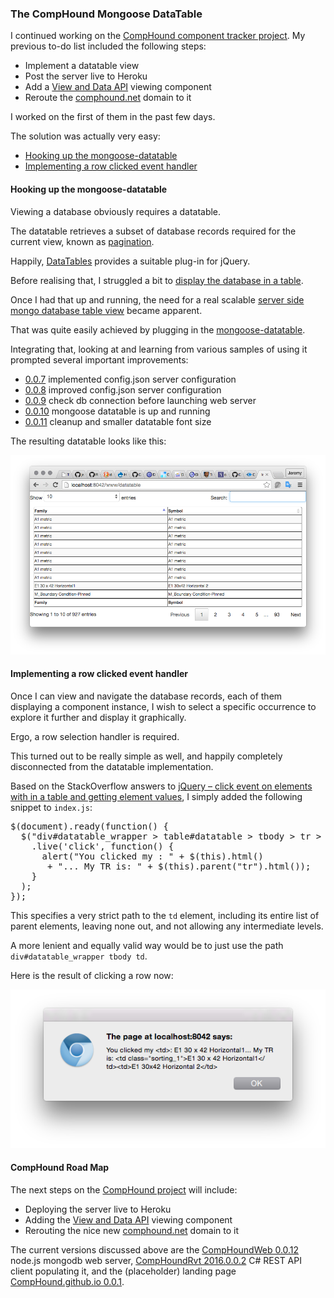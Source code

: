 <head>
<title>The 3D Web Coder</title>
<meta http-equiv="Content-Type" content="text/html; charset=utf-8"/>
<link rel="stylesheet" type="text/css" href="3dwc.css"/>
<script src="run_prettify.js" type="text/javascript"></script>
<!--
<script src="https://google-code-prettify.googlecode.com/svn/loader/run_prettify.js" type="text/javascript"></script>
-->
</head>

<!---

#mongolab #heroku #mongoosejs #expressjs
#Autodesk #IoT #SeeControl #cloud #adsk
#3dwebcoder #python #adskdevnetwrk #adsk #markdown #asciidoc
#gcal #caldav #cloud #googleapi #restapi
#milanojs
#3dwebaccel #prague #webgl #3dweb #a360
#au2015 #autocad #inventor #ah8 #cubeathens #developers
#aws #revitapi #jquery #handlebars #heroku
#ViewAndDataAPI
#JsFiddle #Reactjs #3dwebcoder #autodesku #rtceur
akn_include
#RestSharp

The CompHound #Mongoose DataTable #MongoDB #3dwebcoder #revitapi #jquery #javascript #nodejs #adsk #bim #aec

I continued working on the CompHound component tracker project. To-do:
&ndash; Implement a datatable view
&ndash; Post the server live to Heroku
&ndash; Add a View and Data API viewing component
&ndash; Reroute the comphound.net domain...
The solution was easy
&ndash; Hooking up the mongoose-datatable
&ndash; Implementing a row clicked event handler...

-->


### The CompHound Mongoose DataTable

I continued working on the
[CompHound component tracker project](https://github.com/comphound).
My previous to-do list included the following steps:

- Implement a datatable view
- Post the server live to Heroku
- Add a [View and Data API](https://developer.autodesk.com/) viewing component
- Reroute the [comphound.net](http://comphound.net) domain to it

I worked on the first of them in the past few days.

The solution was actually very easy:

- [Hooking up the mongoose-datatable](#2)
- [Implementing a row clicked event handler](#3)


#### <a name="2"></a>Hooking up the mongoose-datatable

Viewing a database obviously requires a datatable.

The datatable retrieves a subset of database records required for the current view, known as
[pagination](https://en.wikipedia.org/wiki/Pagination).

Happily, [DataTables](http://www.datatables.net) provides a suitable plug-in for jQuery.

Before realising that, I struggled a bit to
[display the database in a table](http://the3dwebcoder.typepad.com/blog/2015/09/towards-a-comphound-mongo-database-table-view.html#2).

Once I had that up and running, the need for a real scalable
[server side mongo database table view](http://the3dwebcoder.typepad.com/blog/2015/09/towards-a-comphound-mongo-database-table-view.html#4) became apparent.

That was quite easily achieved by plugging in the
[mongoose-datatable](https://github.com/eherve/mongoose-datatable).

Integrating that, looking at and learning from various samples of using it prompted several important improvements:

- [0.0.7](https://github.com/CompHound/CompHoundWeb/releases/tag/0.0.7) implemented config.json server configuration
- [0.0.8](https://github.com/CompHound/CompHoundWeb/releases/tag/0.0.8) improved config.json server configuration
- [0.0.9](https://github.com/CompHound/CompHoundWeb/releases/tag/0.0.9) check db connection before launching web server
- [0.0.10](https://github.com/CompHound/CompHoundWeb/releases/tag/0.0.10) mongoose datatable is up and running
- [0.0.11](https://github.com/CompHound/CompHoundWeb/releases/tag/0.0.11) cleanup and smaller datatable font size

The resulting datatable looks like this:

<center>
<img src="img/comphound_datatable.png" alt="CompHound datatable"/>
</center>



#### <a name="4"></a>Implementing a row clicked event handler

Once I can view and navigate the database records, each of them displaying a component instance, I wish to select a specific occurrence to explore it further and display it graphically.

Ergo, a row selection handler is required.

This turned out to be really simple as well, and happily completely disconnected from the datatable implementation.

Based on the StackOverflow answers to
[jQuery &ndash; click event on <tr> elements with in a table and getting <td> element values](http://stackoverflow.com/questions/3458571/jquery-click-event-on-tr-elements-with-in-a-table-and-getting-td-element-v),
I simply added the following snippet to `index.js`:

<pre class="prettyprint">
$(document).ready(function() {
  $("div#datatable_wrapper > table#datatable > tbody > tr > td")
    .live('click', function() {
      alert("You clicked my <td>: " + $(this).html()
       + "... My TR is: " + $(this).parent("tr").html());
    }
  );
});
</pre>

This specifies a very strict path to the `td` element, including its entire list of parent elements, leaving none out, and not allowing any intermediate levels.

A more lenient and equally valid way would be to just use the path `div#datatable_wrapper tbody td`.

Here is the result of clicking a row now:

<center>
<img src="img/comphound_datatable_row_alert.png" alt="CompHound datatable row selection alert"/>
</center>



#### <a name="5"></a>CompHound Road Map

The next steps on the
[CompHound project](https://github.com/comphound) will
include:

- Deploying the server live to Heroku
- Adding the [View and Data API](https://developer.autodesk.com/) viewing component
- Rerouting the nice new [comphound.net](http://comphound.net) domain to it

The current versions discussed above are the
[CompHoundWeb 0.0.12](https://github.com/CompHound/CompHoundWeb/releases/tag/0.0.12) node.js mongodb web server,
[CompHoundRvt 2016.0.0.2](https://github.com/CompHound/CompHoundRvt/releases/tag/2016.0.0.2) C# REST API client populating it, and
the (placeholder) landing page
[CompHound.github.io 0.0.1](https://github.com/CompHound/CompHound.github.io/releases/tag/0.0.1).

